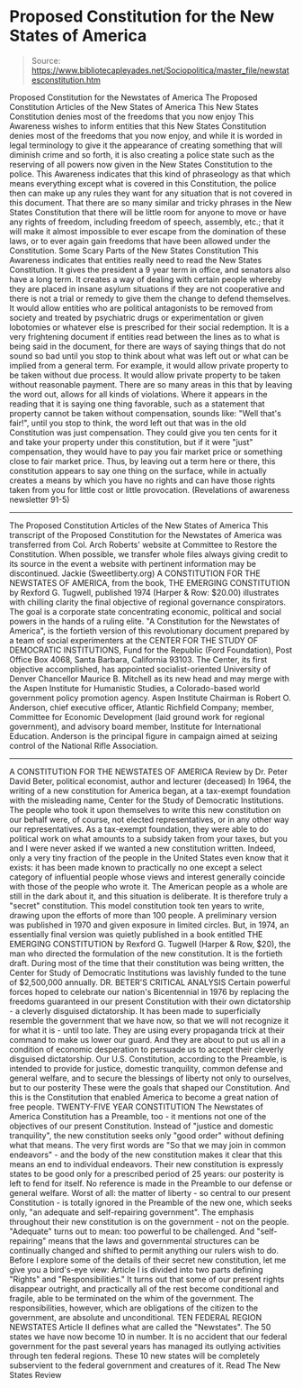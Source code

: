 # Proposed Constitution for the New States of America

> Source: https://www.bibliotecapleyades.net/Sociopolitica/master_file/newstatesconstitution.htm

Proposed
Constitution for
the Newstates of America
The
Proposed Constitution Articles of the New States of America
This New States Constitution
denies most of the freedoms that you now enjoy
This Awareness
wishes to inform entities that this New States Constitution denies most of
the freedoms that you now enjoy, and while it is worded in legal terminology
to give it the appearance of creating something that will diminish crime and
so forth, it is also creating a police state such as the reserving of all
powers now given in the New States Constitution to the police.
This Awareness indicates that this kind of phraseology
as that which means everything except what is covered in this Constitution,
the police then can make up any rules they want for any situation that is
not covered in this document. That there are so many similar and tricky phrases
in the New States Constitution that there will be little room for anyone to
move or have any rights of freedom, including freedom of speech, assembly,
etc.; that it will make it almost impossible to ever escape from the domination
of these laws, or to ever again gain freedoms that have been allowed under
the Constitution.
Some Scary Parts of the
New States Constitution
This Awareness indicates that entities really
need to read the New States Constitution. It gives the president a 9 year
term in office, and senators also have a long term. It creates a way of dealing
with certain people whereby they are placed in insane asylum situations if
they are not cooperative and there is not a trial or remedy to give them the
change to defend themselves. It would allow entities who are political antagonists
to be removed from society and treated by psychiatric drugs or experimentation
or given lobotomies or whatever else is prescribed for their social redemption.
It is a very frightening document if entities
read between the lines as to what is being said in the document, for there
are ways of saying things that do not sound so bad until you stop to think
about what was left out or what can be implied from a general term. For example,
it would allow private property to be taken without due process. It would
allow private property to be taken without reasonable payment. There are so
many areas in this that by leaving the word out, allows for all kinds of violations.
Where it appears in the reading that it is saying
one thing favorable, such as a statement that property cannot be taken without
compensation, sounds like: "Well that's fair!", until you stop to
think, the word left out that was in the old Constitution was just
compensation. They could give you ten cents for it and take your property
under this constitution, but if it were "just" compensation,
they would have to pay you fair market price or something close to fair market
price. Thus, by leaving out a term here or there, this constitution appears
to say one thing on the surface, while in actually creates a means by which
you have no rights and can have those rights taken from you for little
cost or little provocation.
(Revelations of awareness newsletter 91-5)
***
The
Proposed Constitution Articles of the New States of America
This
transcript of the Proposed Constitution for the Newstates of America was transferred
from Col. Arch Roberts' website at
Committee to Restore the Constitution. When
possible, we transfer whole files always giving credit to its source
in the event a website with pertinent information may be discontinued.
Jackie (Sweetliberty.org)
A CONSTITUTION FOR THE NEWSTATES OF AMERICA, from the book, THE EMERGING CONSTITUTION by Rexford G. Tugwell, published 1974 (Harper & Row: $20.00) illustrates with chilling clarity the final objective of regional governance conspirators. The goal is a corporate state concentrating economic, political and social powers in the hands of a ruling elite. "A Constitution for the Newstates of America", is the fortieth version of this revolutionary document prepared by a team of social experimenters at the CENTER FOR THE STUDY OF DEMOCRATIC INSTITUTIONS, Fund for the Republic (Ford Foundation), Post Office Box 4068, Santa Barbara, California 93103.
The Center, its first objective accomplished, has appointed socialist-oriented University of Denver Chancellor Maurice B. Mitchell as its new head and may merge with the Aspen Institute for Humanistic Studies, a Colorado-based world government policy promotion agency.
Aspen Institute Chairman is Robert O. Anderson, chief executive officer, Atlantic Richfield Company; member, Committee for Economic Development (laid ground work for regional government), and advisory board member, Institute for International Education. Anderson is the principal figure in campaign aimed at seizing control of the National Rifle Association.
***
A CONSTITUTION FOR THE
NEWSTATES OF AMERICA
Review
by Dr. Peter David Beter, political economist, author and lecturer (deceased)
In 1964, the writing of a new constitution for America began, at a tax-exempt foundation with the misleading name, Center for the Study of Democratic Institutions.
The people who took it upon themselves to write this new constitution on our behalf were, of course, not elected representatives, or in any other way our representatives. As a tax-exempt foundation, they were able to do political work on what amounts to a subsidy taken from your taxes, but you and I were never asked if we wanted a new constitution written. Indeed, only a very tiny fraction of the people in the United States even know that it exists: it has been made known to practically no one except a select category of influential people whose views and interest generally coincide with those of the people who wrote it. The American people as a whole are still in the dark about it, and this situation is deliberate. It is therefore truly a "secret" constitution.
This model constitution took ten years to write, drawing upon the efforts of more than 100 people. A preliminary version was published in 1970 and given exposure in limited circles. But, in 1974, an essentially final version was quietly published in a book entitled THE EMERGING CONSTITUTION by Rexford G. Tugwell (Harper & Row, $20), the man who directed the formulation of the new constitution. It is the fortieth draft. During most of the time that their constitution was being written, the Center for Study of Democratic Institutions was lavishly funded to the tune of $2,500,000 annually.
DR. BETER'S CRITICAL ANALYSIS
Certain powerful forces hoped to celebrate our nation's Bicentennial in 1976 by replacing the freedoms guaranteed in our present Constitution with their own dictatorship - a cleverly disguised dictatorship. It has been made to superficially resemble the government that we have now, so that we will not recognize it for what it is - until too late. They are using every propaganda trick at their command to make us lower our guard. And they are about to put us all in a condition of economic desperation to persuade us to accept their cleverly disguised dictatorship.
Our U.S. Constitution, according to the Preamble, is intended to provide for justice, domestic tranquility, common defense and general welfare, and to secure the blessings of liberty not only to ourselves, but to our posterity These were the goals that shaped our Constitution. And this is the Constitution that enabled America to become a great nation of free people.
TWENTY-FIVE YEAR CONSTITUTION
The Newstates of America Constitution has a Preamble, too - it mentions not one of the objectives of our present Constitution. Instead of "justice and domestic tranquility", the new constitution seeks only "good order" without defining what that means. The very first words are "So that we may join in common endeavors" - and the body of the new constitution makes it clear that this means an end to individual endeavors. Their new constitution is expressly states to be good only for a prescribed period of 25 years: our posterity is left to fend for itself. No reference is made in the Preamble to our defense or general welfare. Worst of all: the matter of liberty - so central to our present Constitution - is totally ignored in the Preamble of the new one, which seeks only, "an adequate and self-repairing government". The emphasis throughout their new constitution is on the government - not on the people. "Adequate" turns out to mean: too powerful to be challenged. And "self-repairing" means that the laws and governmental structures can be continually changed and shifted to permit anything our rulers wish to do.
Before I explore some of the details of their secret new constitution, let me give you a bird's-eye view: Article I is divided into two parts defining "Rights" and "Responsibilities." It turns out that some of our present rights disappear outright, and practically all of the rest become conditional and fragile, able to be terminated on the whim of the government. The responsibilities, however, which are obligations of the citizen to the government, are absolute and unconditional.
TEN FEDERAL REGION NEWSTATES
Article II defines what are called the "Newstates". The 50 states we have now become 10 in number. It is no accident that our federal government for the past several years has managed its outlying activities through ten federal regions. These 10 new states will be completely subservient to the federal government and creatures of it. Read The New States Review

